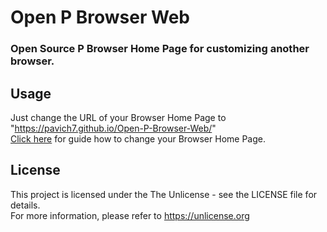 # Open P Browser Web
### Open Source P Browser Home Page for customizing another browser.
## Usage
Just change the URL of your Browser Home Page to "https://pavich7.github.io/Open-P-Browser-Web/" \
[Click here](https://github.com/Pavich7/Open-P-Browser-Web/wiki/How-to-use-it) for guide how to change your Browser Home Page.
## License
This project is licensed under the The Unlicense - see the LICENSE file for details.\
For more information, please refer to https://unlicense.org
